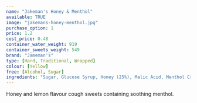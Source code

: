 ```yaml
---
name: "Jakeman's Honey & Menthol"
available: TRUE
image: "jakemans-honey-menthol.jpg"
purchase_option: 1
price: 1.2
cost_price: 0.48
container_water_weight: 919
container_sweets_weight: 549
brand: "Jameman's"
type: [Hard, Traditional, Wrapped]
colour: [Yellow]
free: [Alcohol, Sugar]
ingredients: "Sugar, Glucose Syrup, Honey (25%), Malic Acid, Menthol Crystals, Natural Lemon Oil, Natural Flavour, Colour: Carotenes"
---
```

Honey and lemon flavour cough sweets containing soothing menthol.